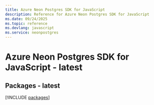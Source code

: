```yaml
---
title: Azure Neon Postgres SDK for JavaScript
description: Reference for Azure Neon Postgres SDK for JavaScript
ms.date: 09/24/2025
ms.topic: reference
ms.devlang: javascript
ms.service: neonpostgres
---
```

# Azure Neon Postgres SDK for JavaScript - latest
## Packages - latest
[!INCLUDE [packages](neon-postgres-index.md)]